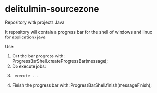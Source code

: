 delitulmin-sourcezone
=====================

Repository with projects Java

It repository will contain a progress bar for the shell of windows and linux for applications java

Use:
  1. Get the bar progress with:
          ProgressBarShell.createProgressBar(message);
  2. Do execute jobs:
  3.      execute ...
  3. Finish the progress bar with:
          ProgressBarShell.finish(messageFinish);

